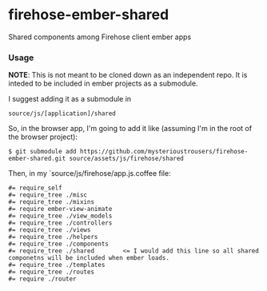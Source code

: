 firehose-ember-shared
=====================

Shared components among Firehose client ember apps


### Usage

**NOTE**: This is not meant to be cloned down as an independent repo. It is inteded to be included in ember projects as a submodule.

I suggest adding it as a submodule in

    source/js/[application]/shared
    
So, in the browser app, I'm going to add it like (assuming I'm in the root of the browser project):

    $ git submodule add https://github.com/mysterioustrousers/firehose-ember-shared.git source/assets/js/firehose/shared

Then, in my `source/js/firehose/app.js.coffee file:

    #= require_self
    #= require_tree ./misc
    #= require_tree ./mixins
    #= require ember-view-animate
    #= require_tree ./view_models
    #= require_tree ./controllers
    #= require_tree ./views
    #= require_tree ./helpers
    #= require_tree ./components
    #= require_tree ./shared        <= I would add this line so all shared componetns will be included when ember loads.
    #= require_tree ./templates
    #= require_tree ./routes
    #= require ./router
